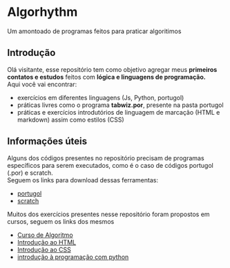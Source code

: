 # Algorhythm
Um amontoado de programas feitos para praticar algoritimos  

## Introdução
Olá visitante, esse repositório tem como objetivo agregar meus **primeiros contatos e estudos** feitos com **lógica e linguagens de programação.**  
Aqui você vai encontrar:
- exercícios em diferentes linguagens (Js, Python, portugol)
- práticas livres como o programa **tabwiz.por**, presente na pasta portugol
- práticas e exercícios introdutórios de linguagem de marcação (HTML e markdown) assim como estilos (CSS)

## Informações úteis
Alguns dos códigos presentes no repositório precisam de programas específicos para serem executados, como é o caso de códigos portugol (.por) e scratch.  
Seguem os links para download dessas ferramentas:
- [portugol](http://lite.acad.univali.br/portugol/)
- [scratch](https://scratch.mit.edu/download/scratch2)

Muitos dos exercícios presentes nesse repositório foram propostos em cursos, seguem os links dos mesmos
- [Curso de Algoritmo](https://www.youtube.com/playlist?list=PLHz_AreHm4dmSj0MHol_aoNYCSGFqvfXV)
- [Introdução ao HTML](https://www.udemy.com/course/introducao-a-linguagem-html/)
- [Introdução ao CSS](https://www.udemy.com/course/introducao-a-linguagem-css/)
- [introdução à programação com python](https://www.udemy.com/course/introducao-a-programacao-de-computadores/)
